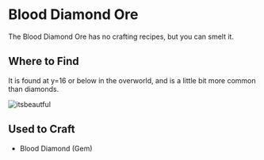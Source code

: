 # Blood Diamond Ore

The Blood Diamond Ore has no crafting recipes, but you can smelt it.

## Where to Find

It is found at y=16 or below in the overworld, and is a little bit more common than diamonds.

![itsbeautful](https://t.gyazo.com/teams/chew/b60391f1eff531d60a1003c32ff5cb63.png)

## Used to Craft

- Blood Diamond (Gem)
